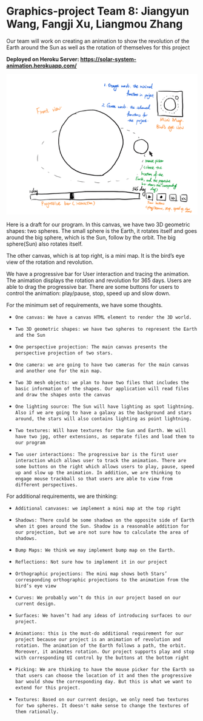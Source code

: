 # Graphics-project Team 8: Jiangyun Wang, Fangji Xu, Liangmou Zhang

Our team will work on creating an animation to show the revolution of the Earth around the Sun as well as the rotation of themselves for this project

**Deployed on Heroku Server: https://solar-system-animation.herokuapp.com/**

![Intro](Introduction.png)

Here is a draft for our program. In this canvas, we have two 3D geometric shapes: two spheres. The small sphere is the Earth, it rotates itself and goes around the big sphere, which is the Sun, follow by the orbit. The big sphere(Sun) also rotates itself.

The other canvas, which is at top right, is a mini map. It is the bird’s eye view of the rotation and revolution.

We have a progressive bar for User interaction and tracing the animation. The animation displays the rotation and revolution for 365 days. Users are able to drag the progressive bar. There are some buttons for users to control the animation: play/pause, stop, speed up and slow down.

For the minimum set of requirements, we have some thoughts.

-     One canvas: We have a canvas HTML element to render the 3D world.
-     Two 3D geometric shapes: we have two spheres to represent the Earth and the Sun
-     One perspective projection: The main canvas presents the perspective projection of two stars.
-     One camera: we are going to have two cameras for the main canvas and another one for the min map.
-     Two 3D mesh objects: we plan to have two files that includes the basic information of the shapes. Our application will read files and draw the shapes onto the canvas
-     One lighting source: The Sun will have lighting as spot lightning. Also if we are going to have a galaxy as the background and stars around, the stars will also contains lighting as point lightning.
-     Two textures: Will have textures for the Sun and Earth. We will have two jpg, other extensions, as separate files and load them to our program
-     Two user interactions: The progressive bar is the first user interaction which allows user to track the animation. There are some buttons on the right which allows users to play, pause, speed up and slow up the animation. In addition, we are thinking to engage mouse trackball so that users are able to view from different perspectives.

For additional requirements, we are thinking:

-     Additional canvases: we implement a mini map at the top right
-     Shadows: There could be some shadows on the opposite side of Earth when it goes around the Sun. Shadow is a reasonable addition for our projection, but we are not sure how to calculate the area of shadows.
-     Bump Maps: We think we may implement bump map on the Earth.
-     Reflections: Not sure how to implement it in our project
-     Orthographic projections: The mini map shows both Stars’ corresponding orthographic projections to the animation from the bird’s eye view
-     Curves: We probably won’t do this in our project based on our current design.
-     Surfaces: We haven’t had any ideas of introducing surfaces to our project.
-     Animations: this is the must-do additional requirement for our project because our project is an animation of revolution and rotation. The animation of the Earth follows a path, the orbit. Moreover, it animates rotation. Our project supports play and stop with corresponding UI control by the buttons at the bottom right
-     Picking: We are thinking to have the mouse picker for the Earth so that users can choose the location of it and then the progressive bar would show the corresponding day. But this is what we want to extend for this project.
-     Textures: Based on our current design, we only need two textures for two spheres. It doesn't make sense to change the textures of them rationally.
